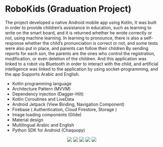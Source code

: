 # RoboKids (Graduation Project)
The project developed a native Android mobile app using Kotlin, It was built in order to provide children’s assistance in education, such as learning to write on the smart board, and it is returned whether he wrote correctly or not, using machine learning. In learning to pronounce, there is also a self-response whether the child’s pronunciation is correct or not, and some tests were also put in place, and parents can follow their children By sending reports for each son, the parents are the ones who control the registration, modification, or even deletion of the children. And this application was linked to a robot via Bluetooth in order to interact with the child, and artificial intelligence was linked to the application by using socket-programming, and the app Supports Arabic and English.
- Kotlin programming language
- Architecture Pattern (MVVM)
- Dependency injection (Dagger-Hilt)
- Kotlin Coroutines and LiveData
- Android Jetpack (View Binding, Navigation Component)
- Firebase ( Authentication, Cloud Firestore, Storage )
- Image loading components (Glide)
- Material design
- Multilingual Arabic and English
- Python SDK for Android (Chaquopy)
  
  
<div align=center>
  <img src="https://github.com/Mohamed-samir03/RoboKids/assets/81251707/eec2eb20-fd89-40af-9bac-d3180a2bf49c">
  <img src="https://github.com/Mohamed-samir03/RoboKids/assets/81251707/9e12782c-b304-42bd-8ff2-770cb359c672">
  <img src="https://github.com/Mohamed-samir03/RoboKids/assets/81251707/531ee723-b6e9-443d-8653-d83df373d882">
  <img src="https://github.com/Mohamed-samir03/RoboKids/assets/81251707/d1efd144-e53b-457b-8b2c-3799a09fbd29">
  <img src="https://github.com/Mohamed-samir03/RoboKids/assets/81251707/4d2a5929-ee5f-4342-ae10-e863e731cb29">
</div>


